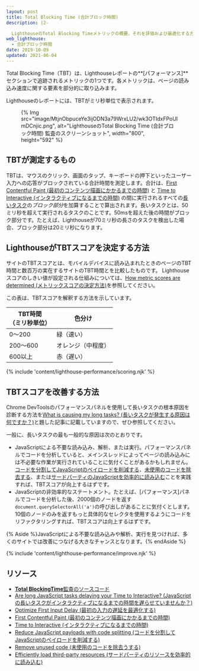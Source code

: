 ```yaml
---
layout: post
title: Total Blocking Time (合計ブロック時間)
description: |2-

  LighthouseのTotal Blocking Timeメトリックの概要、それを評価および最適化する方法について学びます。
web_lighthouse:
  - 合計ブロック時間
date: 2019-10-09
updated: 2021-06-04
---
```


Total Blocking Time（TBT）は、Lighthouseレポートの**[パフォーマンス]**セクションで追跡されるメトリックの1つです。各メトリックは、ページの読み込み速度に関する要素を部分的に取り込みます。

Lighthouseのレポートには、TBTがミリ秒単位で表示されます。

<figure>{% Img src="image/MtjnObpuceYe3ijODN3a79WrxLU2/wk3OTIdxFPoUImDCnjic.png", alt="LighthouseのTotal Blocking Time (合計ブロック時間) 監査のスクリーンショット", width="800", height="592" %}</figure>

## TBTが測定するもの

TBTは、マウスのクリック、画面のタップ、キーボードの押下といったユーザー入力への応答がブロックされている合計時間を測定します。合計は、[First Contentful Paint (最初のコンテンツ描画にかかるまでの時間)](/fcp/) と [Time to Interactive (インタラクティブになるまでの時間)](/tti/) の間に実行されるすべての[長いタスク](/long-tasks-devtools)の*ブロック部分*を加算することで算出されます。長いタスクとは、50ミリ秒を超えて実行されるタスクのことです。50msを超えた後の時間がブロック部分です。たとえば、Lighthouseが70ミリ秒の長さのタスクを検出した場合、ブロック部分は20ミリ秒になります。

## LighthouseがTBTスコアを決定する方法

サイトのTBTスコアとは、モバイルデバイスに読み込まれたときのページのTBT時間と数百万の実在するサイトのTBT時間とを比較したものです。 Lighthouseスコアのしきい値が設定される仕組みについては、[How metric scores are determined (メトリックスコアの決定方法)](/performance-scoring/#metric-scores)を参照してください。

この表は、TBTスコアを解釈する方法を示しています。

<div class="table-wrapper scrollbar">
  <table>
    <thead>
      <tr>
        <th>TBT時間<br>（ミリ秒単位）</th>
        <th>色分け</th>
      </tr>
    </thead>
    <tbody>
      <tr>
        <td>0〜200</td>
        <td>緑（速い）</td>
      </tr>
      <tr>
        <td>200〜600</td>
        <td>オレンジ（中程度）</td>
      </tr>
      <tr>
        <td>600以上</td>
        <td>赤（遅い）</td>
      </tr>
    </tbody>
  </table>
</div>

{% include 'content/lighthouse-performance/scoring.njk' %}

## TBTスコアを改善する方法

Chrome DevToolsのパフォーマンスパネルを使用して長いタスクの根本原因を診断する方法を[What is causing my long tasks? (長いタスクが発生する原因は何ですか？)](/long-tasks-devtools/#what-is-causing-my-long-tasks)と題した記事に記載していますので、ぜひ参照してください。

一般に、長いタスクの最も一般的な原因は次のとおりです。

- JavaScriptによる不要な読み込み、解析、または実行。パフォーマンスパネルでコードを分析していると、メインスレッドによってページの読み込みには不必要な作業が実行されていることに気付くことがあるかもしれません。[コードを分割してJavaScriptのペイロードを削減する](/reduce-javascript-payloads-with-code-splitting/)、[未使用のコードを除去する](/remove-unused-code/)、または[サードパーティのJavaScriptを効率的に読み込む](/efficiently-load-third-party-javascript/)ことを実践すれば、TBTスコアが向上するはずです。
- JavaScriptの非効率的なステートメント。たとえば、[パフォーマンス]パネルでコードを分析した後、2000個のノードを返す`document.querySelectorAll('a')`の呼び出しがあることに気付くとします。10個のノードのみを返すもっと具体的なセレクタを使用するようにコードをリファクタリングすれば、TBTスコアは向上するはずです。

{% Aside %}JavaScriptによる不要な読み込みや解析、実行を見つければ、多くのサイトでは改善につなげる大きなチャンスとなります。{% endAside %}

{% include 'content/lighthouse-performance/improve.njk' %}

## リソース

- [**Total BlockingTime**監査のソースコード](https://github.com/GoogleChrome/lighthouse/blob/master/core/audits/metrics/total-blocking-time.js)
- [Are long JavaScript tasks delaying your Time to Interactive? (JavaScriptの長いタスクがインタラクティブになるまでの時間を遅らせていませんか？)](/long-tasks-devtools)
- [Optimize First Input Delay (最初の入力の遅延を最適化する)](/optimize-fid)
- [First Contentful Paint (最初のコンテンツ描画にかかるまでの時間)](/fcp/)
- [Time to Interactive (インタラクティブになるまでの時間)](/tti/)
- [Reduce JavaScript payloads with code splitting (コードを分割してJavaScriptのペイロードを削減する)](/reduce-javascript-payloads-with-code-splitting/)
- [Remove unused code (未使用のコードを除去うする)](/remove-unused-code/)
- [Efficiently load third-party resources (サードパーティのリソースを効率的に読み込む)](/efficiently-load-third-party-javascript/)
